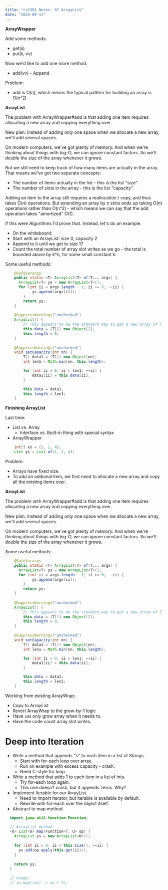 ```yaml
---
title: "cs2381 Notes: 07 ArrayList"
date: "2024-09-11"
---
```


**ArrayWrapper**

Add some methods:

 - get(ii)
 - put(ii, vv)

Now we'd like to add one more method:

 - add(vv) - Append 

Problem: 

 - add is O(n), which means the typical pattern for building
   an array is O(n^2)

**ArrayList**

The problem with ArrayWrapper#add is that adding one item requires
allocating a new array and copying everything over.

New plan: Instead of adding only one space when we allocate a new
array, we'll add several spaces.

On modern computers, we've got plenty of memory. And when we're
thinking about things with big-O, we can ignore constant factors. So
we'll *double* the size of the array whenever it grows.

But we still need to keep track of how many items are actually in the
array. That means we've got two seperate concepts:

 - The number of items actually in the list - this is the list "size".
 - The number of slots in the array - this is the list "capacity".

Adding an item to the array still requires a reallocation / copy, and
thus takes O(n) operations. But extending an array by n slots ends up
taking O(n) operations rather than O(n^2) - which means we can say
that the add operation takes "amortized" O(1).

If this were Algorithms I'd prove that. Instead, let's do an example.

 - On the whiteboard:
 - Start with an ArrayList: size 0, capacity 2
 - Append to it until we get to size 17
 - Count the total number of array slot writes as we go - the total
   is bounded above by k*n, for some small constant k.


Some useful methods:

```java
    @SafeVarargs
    public static <T> ArrayList<T> of(T... args) {
      ArrayList<T> ys = new ArrayList<T>();
      for (int ii = args.length - 1; ii >= 0; --ii) {
            ys.append(args[ii]);
        }
        return ys;
    }
    
    @SuppressWarnings("unchecked")
    ArrayList() {
        // This appears to be the standard way to get a new array of T.
        this.data = (T[]) new Object[2];
        this.length = 0;
    }
    
    @SuppressWarnings("unchecked")
    void setCapacity(int nn) {
        T[] data1 = (T[]) new Object[nn];
        int len1 = Math.min(nn, this.length);

        for (int ii = 0; ii < len1; ++ii) {
            data1[ii] = this.data[ii];
        }

        this.data = data1;
        this.length = len1;
    }
```

**Finishing ArrayList**

Last time:

 - List vs. Array
   - Interface vs. Built-in thing with special syntax
 - ArrayWrapper

```java
    int[] xs = {1, 2, 4};
    List ys = List.of(1, 2, 4);
```

Problem:

 - Arrays have fixed size.
 - To add an addional item, we first need to
   allocate a new array and copy all the existing items over.


**ArrayList**

The problem with ArrayWrapper#add is that adding one item requires
allocating a new array and copying everything over.

New plan: Instead of adding only one space when we allocate a new
array, we'll add several spaces.

On modern computers, we've got plenty of memory. And when we're
thinking about things with big-O, we can ignore constant factors. So
we'll *double* the size of the array whenever it grows.

Some useful methods:

```java
    @SafeVarargs
    public static <T> ArrayList<T> of(T... args) {
      ArrayList<T> ys = new ArrayList<T>();
      for (int ii = args.length - 1; ii >= 0; --ii) {
            ys.append(args[ii]);
        }
        return ys;
    }
    
    @SuppressWarnings("unchecked")
    ArrayList() {
        // This appears to be the standard way to get a new array of T.
        this.data = (T[]) new Object[2];
        this.length = 0;
    }
    
    @SuppressWarnings("unchecked")
    void setCapacity(int nn) {
        T[] data1 = (T[]) new Object[nn];
        int len1 = Math.min(nn, this.length);

        for (int ii = 0; ii < len1; ++ii) {
            data1[ii] = this.data[ii];
        }

        this.data = data1;
        this.length = len1;
    }
```


Working from existing ArrayWrap:

 - Copy to ArrayList
 - Revert ArrayWrap to the grow-by-1 logic
 - Have ```add``` only grow array when it needs to.
 - Have the code count array slot writes.


# Deep into Iteration
 
 - Write a method that appends "s" to each item in a list of Strings.
   - Start with for-each loop over array.
   - Run on example with excess capacity - crash.
   - Need C-style for loop.
 - Write a method that adds 1 to each item in a list of ints.
   - Try for-each loop again.
   - This one doesn't crash, but it appends zeros. Why?
 - Implement Iterable for our ArrayList.
   - Need to import Iterator, but iterable is available by default.
   - Rewrite with for-each over the object itself.
 - Abstract to map method.

```java
  import java.util.function.Function;

  // ArrayList method
  <U> List<U> map(Function<T, U> op) {
    ArrayList ys = new ArrayList<U>();
    
    for (int ii = 0; ii < this.size(); ++ii) {
      ys.add(op.apply(this.get(ii)));
    }
    
    return ys;
  }
 
  // Usage:
  // xs.map((xx) -> xx + 1);
```
